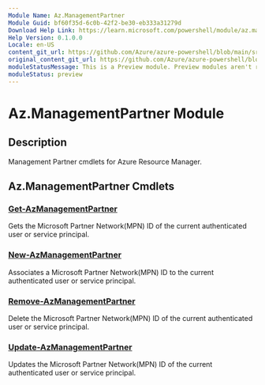 ```yaml
---
Module Name: Az.ManagementPartner
Module Guid: bf60f35d-6c0b-42f2-be30-eb333a31279d
Download Help Link: https://learn.microsoft.com/powershell/module/az.managementpartner
Help Version: 0.1.0.0
Locale: en-US
content_git_url: https://github.com/Azure/azure-powershell/blob/main/src/ManagementPartner/ManagementPartner/help/Az.ManagementPartner.md
original_content_git_url: https://github.com/Azure/azure-powershell/blob/main/src/ManagementPartner/ManagementPartner/help/Az.ManagementPartner.md
moduleStatusMessage: This is a Preview module. Preview modules aren't recommended for use in production environments. For more information, see https://aka.ms/azps-refstatus.
moduleStatus: preview
---
```

# Az.ManagementPartner Module
## Description
Management Partner cmdlets for Azure Resource Manager.

## Az.ManagementPartner Cmdlets
### [Get-AzManagementPartner](Get-AzManagementPartner.md)
Gets the Microsoft Partner Network(MPN) ID of the current authenticated user or service principal. 

### [New-AzManagementPartner](New-AzManagementPartner.md)
Associates a Microsoft Partner Network(MPN) ID to the current authenticated user or service principal.

### [Remove-AzManagementPartner](Remove-AzManagementPartner.md)
Delete the Microsoft Partner Network(MPN) ID of the current authenticated user or service principal.

### [Update-AzManagementPartner](Update-AzManagementPartner.md)
Updates the Microsoft Partner Network(MPN) ID of the current authenticated user or service principal.


